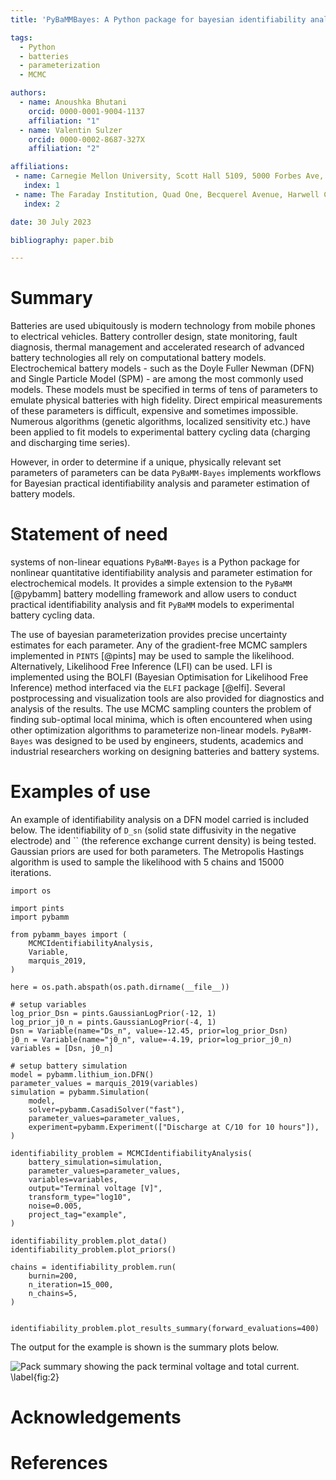 ```yaml
---
title: 'PyBaMMBayes: A Python package for bayesian identifiability analysis and parameter estimation of battery models with PyBaMM'

tags:
  - Python
  - batteries
  - parameterization
  - MCMC

authors:
  - name: Anoushka Bhutani
    orcid: 0000-0001-9004-1137
    affiliation: "1"
  - name: Valentin Sulzer
    orcid: 0000-0002-8687-327X
    affiliation: "2"

affiliations:
 - name: Carnegie Mellon University, Scott Hall 5109, 5000 Forbes Ave, Pittsburgh, PA 15213, United States.
   index: 1
 - name: The Faraday Institution, Quad One, Becquerel Avenue, Harwell Campus, Didcot, OX11 0RA, United Kingdom.
   index: 2

date: 30 July 2023

bibliography: paper.bib

---
```


# Summary
Batteries are used ubiquitously is modern technology from mobile phones to electrical vehicles. 
Battery controller design, state monitoring, fault diagnosis, thermal management and accelerated research of advanced battery technologies all rely on computational battery models. 
Electrochemical battery models - such as the Doyle Fuller Newman (DFN) and Single Particle Model (SPM) - are among the most commonly used models. 
These models must be specified in terms of tens of parameters to emulate physical batteries with high fidelity.
Direct empirical measurements of these parameters is difficult, expensive and sometimes impossible. 
Numerous algorithms (genetic algorithms, localized sensitivity etc.) have been applied to fit models to experimental battery cycling data (charging and discharging time series).

However, in order to determine if a unique, physically relevant set parameters of parameters can be data `PyBaMM-Bayes` implements workflows for Bayesian practical identifiability analysis and parameter estimation of battery models. 

# Statement of need
systems of non-linear equations
`PyBaMM-Bayes` is a Python package for nonlinear quantitative identifiability analysis and parameter estimation for electrochemical models. It provides a simple extension to the `PyBaMM` [@pybamm] battery modelling framework and allow users to conduct practical identifiability analysis and fit `PyBaMM` models to experimental battery cycling data. 

The use of bayesian parameterization provides precise uncertainty estimates for each parameter. Any of the gradient-free MCMC samplers implemented in `PINTS` [@pints] may be used to sample the likelihood. Alternatively, Likelihood Free Inference (LFI) can be used. LFI is implemented using the BOLFI (Bayesian Optimisation for Likelihood Free Inference) method interfaced via the `ELFI` package [@elfi].
Several postprocessing and visualization tools are also provided for diagnostics and analysis of the results. The use MCMC sampling counters the problem of finding sub-optimal local minima, which is often encountered when using other optimization algorithms to parameterize non-linear models.
 `PyBaMM-Bayes` was designed to be used by engineers, students, academics and industrial researchers working on designing batteries and battery systems. 




# Examples of use

An example of identifiability analysis on a DFN model carried is included below. The identifiability of `D_sn` (solid state diffusivity in the negative electrode) and `` (the reference exchange current density) is being tested. Gaussian priors are used for both parameters. The Metropolis Hastings algorithm is used to sample the likelihood with 5 chains and 15000 iterations.

```
import os

import pints
import pybamm

from pybamm_bayes import (
    MCMCIdentifiabilityAnalysis,
    Variable,
    marquis_2019,
)

here = os.path.abspath(os.path.dirname(__file__))

# setup variables
log_prior_Dsn = pints.GaussianLogPrior(-12, 1)
log_prior_j0_n = pints.GaussianLogPrior(-4, 1)
Dsn = Variable(name="Ds_n", value=-12.45, prior=log_prior_Dsn)
j0_n = Variable(name="j0_n", value=-4.19, prior=log_prior_j0_n)
variables = [Dsn, j0_n]

# setup battery simulation
model = pybamm.lithium_ion.DFN()
parameter_values = marquis_2019(variables)
simulation = pybamm.Simulation(
    model,
    solver=pybamm.CasadiSolver("fast"),
    parameter_values=parameter_values,
    experiment=pybamm.Experiment(["Discharge at C/10 for 10 hours"]),
)

identifiability_problem = MCMCIdentifiabilityAnalysis(
    battery_simulation=simulation,
    parameter_values=parameter_values,
    variables=variables,
    output="Terminal voltage [V]",
    transform_type="log10",
    noise=0.005, 
    project_tag="example",
)

identifiability_problem.plot_data()
identifiability_problem.plot_priors()

chains = identifiability_problem.run(
    burnin=200,
    n_iteration=15_000,
    n_chains=5,
)


identifiability_problem.plot_results_summary(forward_evaluations=400)
```

The output for the example is shown is the summary plots below.


![Pack summary showing the pack terminal voltage and total current. \label{fig:2}](./paper_figures/Figure_2.png)

# Acknowledgements

# References